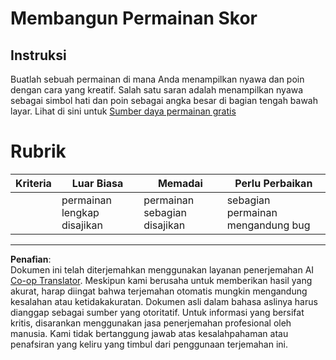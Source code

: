 <!--
CO_OP_TRANSLATOR_METADATA:
{
  "original_hash": "81f292dbda01685b91735e0398dc0504",
  "translation_date": "2025-08-27T22:35:34+00:00",
  "source_file": "6-space-game/5-keeping-score/assignment.md",
  "language_code": "id"
}
-->
# Membangun Permainan Skor

## Instruksi

Buatlah sebuah permainan di mana Anda menampilkan nyawa dan poin dengan cara yang kreatif. Salah satu saran adalah menampilkan nyawa sebagai simbol hati dan poin sebagai angka besar di bagian tengah bawah layar. Lihat di sini untuk [Sumber daya permainan gratis](https://www.kenney.nl/)

# Rubrik

| Kriteria | Luar Biasa             | Memadai                     | Perlu Perbaikan            |
| -------- | ---------------------- | --------------------------- | -------------------------- |
|          | permainan lengkap disajikan | permainan sebagian disajikan | sebagian permainan mengandung bug |

---

**Penafian**:  
Dokumen ini telah diterjemahkan menggunakan layanan penerjemahan AI [Co-op Translator](https://github.com/Azure/co-op-translator). Meskipun kami berusaha untuk memberikan hasil yang akurat, harap diingat bahwa terjemahan otomatis mungkin mengandung kesalahan atau ketidakakuratan. Dokumen asli dalam bahasa aslinya harus dianggap sebagai sumber yang otoritatif. Untuk informasi yang bersifat kritis, disarankan menggunakan jasa penerjemahan profesional oleh manusia. Kami tidak bertanggung jawab atas kesalahpahaman atau penafsiran yang keliru yang timbul dari penggunaan terjemahan ini.